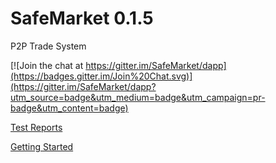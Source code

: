 # SafeMarket 0.1.5

P2P Trade System

[![Join the chat at https://gitter.im/SafeMarket/dapp](https://badges.gitter.im/Join%20Chat.svg)](https://gitter.im/SafeMarket/dapp?utm_source=badge&utm_medium=badge&utm_campaign=pr-badge&utm_content=badge)

[Test Reports](/reports/0.1.5/)

[Getting Started](https://github.com/SafeMarket/dapp/wiki/Getting-Started)